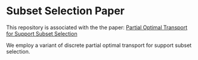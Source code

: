 #  Subset Selection Paper

This repository is associated with the the paper: [Partial Optimal Transport for Support Subset Selection](https://openreview.net/pdf?id=75CcopPxIr)

We employ a variant of discrete partial optimal transport for support subset selection.

